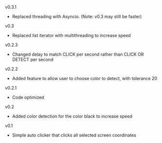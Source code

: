 v0.3.1
 + Replaced threading with Asyncio. (Note: v0.3 may still be faster)
 
v0.3
 + Replaced list iterator with multithreading to increase speed

v0.2.3
 + Changed delay to match CLICK per second rather than CLICK OR DETECT per second

v0.2.2
 + Added feature to allow user to choose color to detect, with tolerance 20

v0.2.1
 + Code optimized

v0.2
 + Added color detection for the color black to increase speed

v0.1
 + Simple auto clicker that clicks all selected screen coordinates

